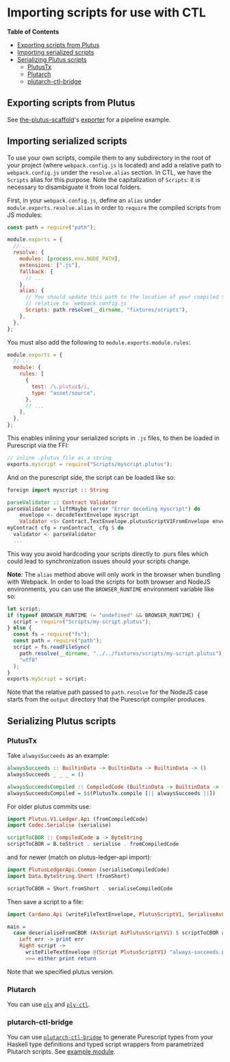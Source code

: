 # Importing scripts for use with CTL

**Table of Contents**
<!-- START doctoc generated TOC please keep comment here to allow auto update -->
<!-- DON'T EDIT THIS SECTION, INSTEAD RE-RUN doctoc TO UPDATE -->

- [Exporting scripts from Plutus](#exporting-scripts-from-plutus)
- [Importing serialized scripts](#importing-serialized-scripts)
- [Serializing Plutus scripts](#serializing-plutus-scripts)
  - [PlutusTx](#plutustx)
  - [Plutarch](#plutarch)
  - [plutarch-ctl-bridge](#plutarch-ctl-bridge)

<!-- END doctoc generated TOC please keep comment here to allow auto update -->

## Exporting scripts from Plutus

See [the-plutus-scaffold](https://github.com/mlabs-haskell/the-plutus-scaffold)'s [exporter](https://github.com/mlabs-haskell/the-plutus-scaffold/tree/main/onchain/exporter) for a pipeline example.

## Importing serialized scripts

To use your own scripts, compile them to any subdirectory in the root of your project (where `webpack.config.js` is located) and add a relative path to `webpack.config.js` under the `resolve.alias` section. In CTL, we have the `Scripts` alias for this purpose. Note the capitalization of `Scripts`: it is necessary to disambiguate it from local folders.

First, in your `webpack.config.js`, define an `alias` under `module.exports.resolve.alias` in order to `require` the compiled scripts from JS modules:

```javascript
const path = require("path");

module.exports = {
  // ...
  resolve: {
    modules: [process.env.NODE_PATH],
    extensions: [".js"],
    fallback: {
      // ...
    },
    alias: {
      // You should update this path to the location of your compiled scripts,
      // relative to `webpack.config.js`
      Scripts: path.resolve(__dirname, "fixtures/scripts"),
    },
  },
};
```

You must also add the following to `module.exports.module.rules`:

```javascript
module.exports = {
  // ...
  module: {
    rules: [
      {
        test: /\.plutus$/i,
        type: "asset/source",
      },
      // ...
    ],
  },
};
```

This enables inlining your serialized scripts in `.js` files, to then be loaded in Purescript via the FFI:

```javascript
// inline .plutus file as a string
exports.myscript = require("Scripts/myscript.plutus");
```

And on the purescript side, the script can be loaded like so:

```purescript
foreign import myscript :: String

parseValidator :: Contract Validator
parseValidator = liftMaybe (error "Error decoding myscript") do
    envelope <- decodeTextEnvelope myscript
    Validator <$> Contract.TextEnvelope.plutusScriptV1FromEnvelope envelope
myContract cfg = runContract_ cfg $ do
  validator <- parseValidator
  ...
```

This way you avoid hardcoding your scripts directly to .purs files which could lead to synchronization issues should your scripts change.

**Note**: The `alias` method above will only work in the browser when bundling with Webpack. In order to load the scripts for both browser and NodeJS environments, you can use the `BROWSER_RUNTIME` environment variable like so:

```javascript
let script;
if (typeof BROWSER_RUNTIME != "undefined" && BROWSER_RUNTIME) {
  script = require("Scripts/my-script.plutus");
} else {
  const fs = require("fs");
  const path = require("path");
  script = fs.readFileSync(
    path.resolve(__dirname, "../../fixtures/scripts/my-script.plutus"),
    "utf8"
  );
}
exports.myScript = script;
```

Note that the relative path passed to `path.resolve` for the NodeJS case starts from the `output` directory that the Purescript compiler produces.

## Serializing Plutus scripts

### PlutusTx

Take `alwaysSucceeds` as an example:
```haskell
alwaysSucceeds :: BuiltinData -> BuiltinData -> BuiltinData -> ()
alwaysSucceeds _ _ _ = ()

alwaysSucceedsCompiled :: CompiledCode (BuiltinData -> BuiltinData -> ())
alwaysSucceedsCompiled = $$(PlutusTx.compile [|| alwaysSucceeds ||])
```
For older plutus commits use:
```haskell
import Plutus.V1.Ledger.Api (fromCompiledCode)
import Codec.Serialise (serialise)

scriptToCBOR :: CompiledCode a -> ByteString
scriptToCBOR = B.toStrict . serialise . fromCompiledCode
```
and for newer (match on plutus-ledger-api import):
```haskell
import PlutusLedgerApi.Common (serialiseCompiledCode)
import Data.ByteString.Short (fromShort)

scriptToCBOR = Short.fromShort . serialiseCompiledCode
```
Then save a script to a file:
```haskell
import Cardano.Api (writeFileTextEnvelope, PlutusScriptV1, SerialiseAsCBOR (deserialiseFromCBOR), AsType (AsScript, AsPlutusScriptV1), Script)

main =
  case deserialiseFromCBOR (AsScript AsPlutusScriptV1) $ scriptToCBOR alwaysSucceedsCompiled of
    Left err -> print err
    Right script ->
      writeFileTextEnvelope @(Script PlutusScriptV1) "always-succeeds.plutus" (Just "My script") script
      >>= either print return
```
Note that we specified plutus version.

### Plutarch

You can use [`ply`](https://github.com/mlabs-haskell/ply) and [`ply-ctl`](https://github.com/mlabs-haskell/ply-ctl).

### plutarch-ctl-bridge

You can use [`plutarch-ctl-bridge`](https://github.com/mlabs-haskell/plutarch-ctl-bridge) to generate Purescript types from your Haskell type definitions and typed script wrappers from parametrized Plutarch scripts. See [example module](https://github.com/mlabs-haskell/plutarch-ctl-bridge/blob/main/example/Main.hs).
